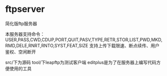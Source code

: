 # ftpserver
简化版ftp服务器

本服务器支持命令：USER,PASS,CWD,CDUP,PORT,QUIT,PASV,TYPE,RETR,STOR,LIST,PWD,MKD,RMD,DELE,RNRT,RNTO,SYST,FEAT,SIZE
支持上传下载限速、断点续传、用户鉴权、空闲断开

src/下为源码
tool/下leapftp为测试客户端
editplus是为了在服务器上编写代码方便使用的工具

